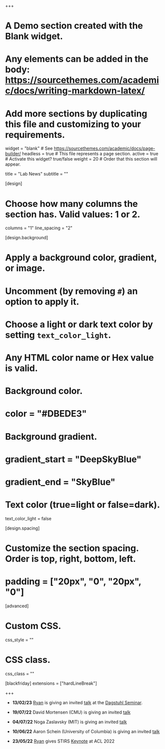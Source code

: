 +++
# A Demo section created with the Blank widget.
# Any elements can be added in the body: https://sourcethemes.com/academic/docs/writing-markdown-latex/
# Add more sections by duplicating this file and customizing to your requirements.

widget = "blank"  # See https://sourcethemes.com/academic/docs/page-builder/
headless = true  # This file represents a page section.
active = true  # Activate this widget? true/false
weight = 20  # Order that this section will appear.

title = "Lab News"
subtitle = ""

[design]
  # Choose how many columns the section has. Valid values: 1 or 2.
  columns = "1"
  line_spacing = "2"

[design.background]
  # Apply a background color, gradient, or image.
  #   Uncomment (by removing `#`) an option to apply it.
  #   Choose a light or dark text color by setting `text_color_light`.
  #   Any HTML color name or Hex value is valid.

  # Background color.
  # color = "#DBEDE3"
  
  # Background gradient.
  # gradient_start = "DeepSkyBlue"
  # gradient_end = "SkyBlue"
  

  # Text color (true=light or false=dark).
  text_color_light = false

[design.spacing]
  # Customize the section spacing. Order is top, right, bottom, left.
  # padding = ["20px", "0", "20px", "0"]

[advanced]
 # Custom CSS. 
 css_style = ""
 
 # CSS class.
 css_class = ""

[blackfriday]
  extensions = ["hardLineBreak"]

+++
<!-- * **09/07/23** Rycolab papers at ACL 2023:
  - [Log-Linear Guardedness and Its Implications](/publication/ravfogelal-acl-23)
  &emsp;**<sup>Shauli Ravfogel, Yoav Goldberg, Ryan Cotterell</sup>**
  - [Discourse-Centric Evaluation of Document-level Machine Translation with a New Densely Annotated Parallel Corpus of Novels](/publication/jiangal-ac-23/)
  &emsp;**<sup>Yuchen Eleanor Jiang, Tianyu Liu, Shuming Ma, Dongdong Zhang, Ryan Cotterell, Mrinmaya Sachan</sup>**
  - [Generalizing Backpropagation for Gradient-Based Interpretability](/publication/dual-acl-23)
  &emsp;**<sup>Kevin Du, Lucas Torroba Hennigen, Niklas Stoehr, Alex Warstadt, Ryan Cotterell</sup>**
  - [Tokenization and the Noiseless Channel](/publication/zouharal-acl-23)
  &emsp;**<sup>Vilém Zouhar, Clara Meister, Juan Gastaldi, Li Du, Mrinmaya Sachan, Ryan Cotterell</sup>**
  - [A Fast Algorithm for Computing Prefix Probabilities](/publication/nowakcotterell-acl-23)
  &emsp;**<sup>Franz Nowak, Ryan Cotterell</sup>**
  - [A Measure-theoretic Characterzation of Tight Language Model](/publication/dual-acl-23-a)
  &emsp;**<sup>Li Du, Lucas Torroba Hennigen, Tiago Pimentel, Clara Meister, Jason Eisner, Ryan Cotterell</sup>**
  - [Efficient Semiring-Weighted Earley Parsing](/publication/opedalacl-23)
  &emsp;**<sup>Andreas Opedal, Ran Zmigrod, Tim Vieira, Ryan Cotterell, Jason Eisner</sup>**
  - [Hexatagging: Projective Dependency Parsing as Tagging](/publication/aminial-acl-23)
  &emsp;**<sup>Afra Amini\*, Tianyu Liu\*, Ryan Cotterell</sup>**
  - [Convergence and Diversity in the Control Hierarchy](/publication/butoial-acl-23)
  &emsp;**<sup>Alexandra Butoi, Ryan Cotterell, David Chiang</sup>**
  - [On the Efficacy of Sampling Adapters](/publication/meisteral-acl-23)
  &emsp;**<sup>Clara Meister, Tiago Pimentel, Luca Malagutti, Ryan Cotterell</sup>**
  - [An Ordinal Latent Variable Model for Conflict Intensity](/publication/stoehral-acl-23)
  &emsp;**<sup>Niklas Stoehr, Lucas Torroba Hennigen, Josef Valvoda, Robert West, Ryan Cotterell, Aaron Schein</sup>**
  - [A Formal Perspective on Byte-Pair Encoding](/publication/zouharal-acl-findings-23)
  &emsp;**<sup>Vilém Zouhar, Clara Meister, Juan Gastaldi, Li Du, Tim Vieira, Mrinmaya Sachan, Ryan Cotterell</sup>**
   -->
* **13/02/23**  [Ryan](/authors/ryan/) is giving an invited [talk](https://drive.google.com/file/d/1iAfblCndQyVB0L3DhRSYVmnGqfoa_U8q/view?usp=share_link) at the [Dagstuhl Seminar](https://www.dagstuhl.de/en/seminars/seminar-calendar/seminar-details/23072).
* **19/07/22**  David Mortensen (CMU) is giving an invited [talk](/talk/mortensen-jul-19-22)
* **04/07/22**  Noga Zaslavsky (MIT) is giving an invited [talk](/talk/zaslavsky-jul-4-22)
* **10/06/22**  Aaron Schein (University of Columbia) is giving an invited [talk](/talk/schein-jun-10-22)

* **23/05/22**  [Ryan](/authors/ryan/) gives STIRS [Keynote](media/ACL2022-final.pdf) at ACL 2022

<!-- 
* **24/02/22:** 6 papers accepted to NAACL 2022
  - Same Neurons, Different Languages: Probing Morphosyntax in Multilingual Pre-trained Models
  &emsp;**<sup>Karolina Stańczak, Edoardo Ponti, Lucas Torroba Hennigen, Ryan Cotterell, Isabelle Augenstein</sup>**
  - A Structured Span Selector 
  &emsp;**<sup>Tianyu Liu, Yuchen Eleanor Jiang, Ryan Cotterell, Mrinmaya Sachan</sup>**
  - BlonDe: An Automatic Evaluation Metric for Document-level Machine Translation 
  &emsp;**<sup>Yuchen Eleanor Jiang, Tianyu Liu, Shuming Ma, Dongdong Zhang, Jian Yang, Haoyang Huang, Rico Sennrich, Ryan Cotterell, Mrinmaya Sachan, Ming Zhou</sup>**
  - Exact Paired-Permutation Testing for Structured Test Statistics 
  &emsp;**<sup>Ran Zmigrod, Tim Vieira, Ryan Cotterell</sup>**
  - Probing via Prompting 
  &emsp;**<sup>Jiaoda Li, Ryan Cotterell, Mrinmaya Sachan</sup>**
  - A Word on Machine Ethics: A Response to Jiang et al. (2021) 
  &emsp;**<sup>Zeerak Talat, Hagen Blix, Josef Valvoda, Maya Indira Ganesh, Ryan Cotterell, Adina Williams</sup>**
* **24/02/22:** 6 papers accepted to ACL 2022
  - A Functionalist Account of Vowel System Typology 
  &emsp;**<sup>Ryan Cotterell and Jason Eisner</sup>**
  - High probability or low information? The probability–quality paradox in language generation 
  &emsp;**<sup>Clara Isabel Meister, Gian Wiher, Tiago Pimentel, and Ryan Cotterell</sup>**
  - Analyzing Wrap-Up Effects through an Information-Theoretic Lens 
  &emsp;**<sup>Clara Meister, Tiago Pimentel, Thomas Hikaru Clark, Ryan Cotterell, and Roger P. Levy</sup>**
  - Probing as Quantifying the Inductive Bias of Pre-trained Representations 
  &emsp;**<sup>Alexander Immer, Lucas Torroba Hennigen, Vincent Fortuin, and Ryan Cotterell</sup>**
  - Estimating the Entropy of Linguistic Distributions 
  &emsp;**<sup>Aryaman Arora, Clara Isabel Meister, and Ryan Cotterell</sup>**
  - Causal Probing for Grammatical Number: From Encoding to Usage 
  &emsp;**<sup>Karim Lasri, Tiago Pimentel, Alessandro Lenci, Thierry Poibeau, and Ryan Cotterell</sup>**
* **Spring 2022:** [Ryan](/authors/ryan/) is giving invited talks at Stanford, Google Research and KAUST; [Clara](/authors/clara/) is giving an invited talk at Instituto Superior Técnico.

* **Fall 2021:** [Ryan](/authors/ryan/) is giving invited talks at EPFL, University of Melbourne, University of Notre Dame, Gothenburg University and MIT. -->

<!-- * **26/08/21:** 7 papers accepted to EMNLP 2021; 4 papers accepted to Findings of the ACL: EMNLP 2021
  - Revisiting the Uniform Information Density Hypothesis
  - A Bayesian Framework for Information-Theoretic Probing
  - Efficient Sampling of Dependency Structure
  - Phone-level Uniform Information Density across and within Languages
  - On Homophony and Rényi Entropy
  - Conditional Poisson Stochastic Beams
  - Text or Topology? Classifying Ally-Enemy Pairs in Militarised Conflict
  - Equivariant Transduction through Invariant Alignment
  - Searching for More Efficient Dynamic Programs
  - Keyword2Text: A Plug-and-Play Method for Controlled Text Generation
  - Adjusting the Conflict-Cooperation Scale for Armed Conflict Assessment
* **05/05/21:** 7 papers accepted at ACL 2021; 1 paper accepted to Findings of the ACL
  - A cognitive regularizer for language modeling
  - On Finding the K-best Non-projective Dependency Trees
  - Determinantal Beam Search
  - Is Sparse Attention more Interpretable?
  - Language Model Evaluation Beyond Perplexity
  - Examining the Inductive Bias of Neural Language Models with Artificial Languages
  - Higher-order Derivatives of Weighted Finite-state Machines
  - Modelling the Unigram Distribution
* **10/03/21:** 5 papers (3 long, 2 short) accepted to NAACL 2021
  - A Non-Linear Structural Probe 
  - What About the Precedent: An Information-Theoretic Analysis of Common Law 
  - Do Syntactic Probes Probe Syntax? Experiments with Jabberwocky Probing 
  - Finding Concept-specific Biases in Form–Meaning Associations 
  - How (Non-)Optimal is the Lexicon? -->





